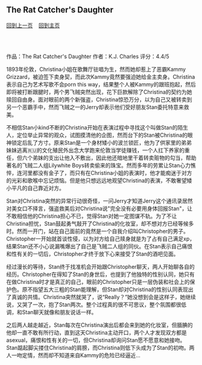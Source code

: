 ## The Rat Catcher's Daughter
[回到上一页](https://boheme130.github.io/Reviews/)  &nbsp;&nbsp;  [回到主页](https://boheme130.github.io/Fiction.git.io/)

<br>
<br>

作品：The Rat Catcher's Daughter
作者：K.J. Charles
评分：4.4/5

1893年伦敦，Christina小姐在歌舞厅驻唱为生，然而她却惹上了恶霸Kammy Grizzard，被迫签下卖身契，而此次Kammy竟然要强迫她给金主卖身。Christina表示自己为艺术写歌不会porn this way，结果整个人被Kammy的跟班抱起，然后即将被打断跟腱时，两个男飞贼突然出现，花下巨款解除了Christina的契约为她赎回自由身。面对眼前的两个新强盗，Christina惊恐万分，以为自己又被转卖到另一个恶霸手中，然而飞贼之一的Jerry却表示他们受好朋友Stan委托特意来救美。

不相信Stan小kind不断的Christina开始在表演过程中寻找这个叫做Stan的陌生人，定位举止异常的观众，试图摸清他的企图，然而台下的Stan被Christina的眼神锁定后乱了方寸。原来Stan是一个身材矮小的波兰锁匠，他为了供家里的弟弟妹妹逃离🇷🇺的文化殖民外出念大学跑来伦敦当学徒赚钱，一个人扛下养家的重任，但六个弟妹的支出让他入不敷出，因此他还暗地里干着转卖赃物的勾当，帮助著名的飞贼二人组Lilywhite Boys转卖偷来的珠宝。然而多年的劳累让Stan心力憔悴，连河里都没有金子了，而只有在Christina小姐的表演时，他才能痴迷于对方的光彩和歌喉中忘记烦恼。但是他只想远远地观望Christina的表演，不敢奢望矮小平凡的自己靠近对方。

Stan对Christina突然的异常行动很奇怪，一问Jerry才知道Jerry这个通讯录居然对美女口不择言，强盗救美后对Christina说"完全没有必要用身体回报Stan"，让不敢相信他的Christina担心不已，觉得Stan对她一定图谋不轨。为了不让Christina担忧，Stan鼓起勇气敲开了Christina的化妆室，却不想对方已经等候多时。然而一开门，站在自己面前的竟然是一个自我介绍叫Christopher的男子。Christopher一开始就首谈性侵，以为对方给自己赎身就是为了占有自己满足xp，结果Stan还不小心说漏嘴爆出了自己是飞贼二人组的同伙。在Stan表示自己痛恨和性有关的一切后，Christopher才终于放下心来接受了Stan的酒吧见面。

经过漫长的等待，Stan终于找准机会开始跟Christopher聊天，两人开始聊各自的经历。Christopher在得知了Stan的身世后，也提到了他独特的性别认同，她只有在做Christina时才是真正的自己，眼前的Christopher只是一层伪装和社会上的保护色。原不指望五大三粗的Stan能理解，但Stan却对Christina的性别认同表现出了真诚的共情。Christina突然就哭了，说“Really？”她没想到会是这样子，她继续说，又哭了一次，抱了Stan两次。整个过程真的很不可思议，整个氛围都很低调，和Stan聊天就像和朋友说话一样。

之后两人越走越近，Stan每次在Christina演出后都会来到她的化妆室，但腼腆的他却一直不敢有所行动，直到这天Christina主动开口，两个人才发现双方都是asexual，痛恨和性有关的一切，但Christina却询问Stan愿不愿意和她接吻。Stan踮起脚尖搂住Christina的肩膀，而Christina则低下头成为了Stan的初吻。两人一吻定情，然而却不知道来自Kammy的危险已经逼近...